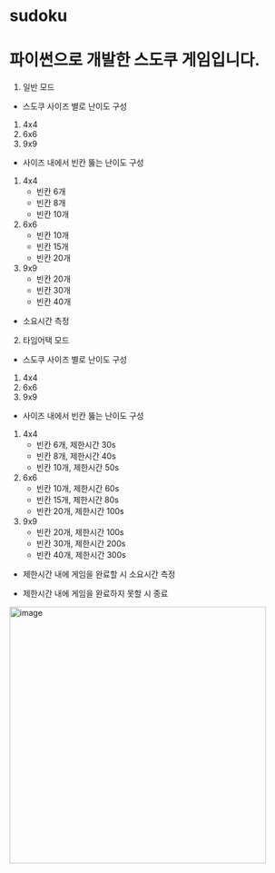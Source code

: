 # sudoku
# 파이썬으로 개발한 스도쿠 게임입니다. 

1. 일반 모드
  - 스도쿠 사이즈 별로 난이도 구성 
  1. 4x4
  2. 6x6
  3. 9x9
  
  - 사이즈 내에서 빈칸 뚫는 난이도 구성
  1. 4x4
      - 빈칸 6개
      - 빈칸 8개
      - 빈칸 10개
  2. 6x6
      - 빈칸 10개
      - 빈칸 15개
      - 빈칸 20개
  3. 9x9
      - 빈칸 20개
      - 빈칸 30개
      - 빈칸 40개

  - 소요시간 측정

2. 타임어택 모드
  - 스도쿠 사이즈 별로 난이도 구성 
  1. 4x4
  2. 6x6
  3. 9x9
  
  - 사이즈 내에서 빈칸 뚫는 난이도 구성
  1. 4x4
      - 빈칸 6개, 제한시간 30s
      - 빈칸 8개, 제한시간 40s
      - 빈칸 10개, 제한시간 50s
  2. 6x6
      - 빈칸 10개, 제한시간 60s
      - 빈칸 15개, 제한시간 80s
      - 빈칸 20개, 제한시간 100s
  3. 9x9
      - 빈칸 20개, 제한시간 100s
      - 빈칸 30개, 제한시간 200s
      - 빈칸 40개, 제한시간 300s

  - 제한시간 내에 게임을 완료할 시 소요시간 측정

  - 제한시간 내에 게임을 완료하지 못할 시 종료
  
<img width="452" alt="image" src="https://github.com/minsung-phy/sudoku/assets/133635509/6a1a0021-af12-4e42-a1f1-139be300f2a7">

